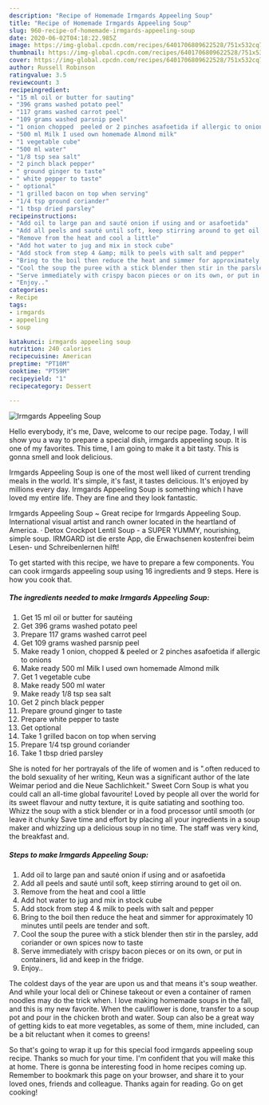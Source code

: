 ```yaml
---
description: "Recipe of Homemade Irmgards Appeeling Soup"
title: "Recipe of Homemade Irmgards Appeeling Soup"
slug: 960-recipe-of-homemade-irmgards-appeeling-soup
date: 2020-06-02T04:18:22.985Z
image: https://img-global.cpcdn.com/recipes/6401706809622528/751x532cq70/irmgards-appeeling-soup-recipe-main-photo.jpg
thumbnail: https://img-global.cpcdn.com/recipes/6401706809622528/751x532cq70/irmgards-appeeling-soup-recipe-main-photo.jpg
cover: https://img-global.cpcdn.com/recipes/6401706809622528/751x532cq70/irmgards-appeeling-soup-recipe-main-photo.jpg
author: Russell Robinson
ratingvalue: 3.5
reviewcount: 3
recipeingredient:
- "15 ml oil or butter for sauting"
- "396 grams washed potato peel"
- "117 grams washed carrot peel"
- "109 grams washed parsnip peel"
- "1 onion chopped  peeled or 2 pinches asafoetida if allergic to onions"
- "500 ml Milk I used own homemade Almond milk"
- "1 vegetable cube"
- "500 ml water"
- "1/8 tsp sea salt"
- "2 pinch black pepper"
- " ground ginger to taste"
- " white pepper to taste"
- " optional"
- "1 grilled bacon on top when serving"
- "1/4 tsp ground coriander"
- "1 tbsp dried parsley"
recipeinstructions:
- "Add oil to large pan and sauté onion if using and or asafoetida"
- "Add all peels and sauté until soft, keep stirring around to get oil on."
- "Remove from the heat and cool a little"
- "Add hot water to jug and mix in stock cube"
- "Add stock from step 4 &amp; milk to peels with salt and pepper"
- "Bring to the boil then reduce the heat and simmer for approximately 10 minutes until peels are tender and soft."
- "Cool the soup the puree with a stick blender then stir in the parsley, add coriander or own spices now to taste"
- "Serve immediately with crispy bacon pieces or on its own, or put in containers, lid and keep in the fridge."
- "Enjoy.."
categories:
- Recipe
tags:
- irmgards
- appeeling
- soup

katakunci: irmgards appeeling soup 
nutrition: 240 calories
recipecuisine: American
preptime: "PT10M"
cooktime: "PT59M"
recipeyield: "1"
recipecategory: Dessert

---
```



![Irmgards Appeeling Soup](https://img-global.cpcdn.com/recipes/6401706809622528/751x532cq70/irmgards-appeeling-soup-recipe-main-photo.jpg)

Hello everybody, it's me, Dave, welcome to our recipe page. Today, I will show you a way to prepare a special dish, irmgards appeeling soup. It is one of my favorites. This time, I am going to make it a bit tasty. This is gonna smell and look delicious.

Irmgards Appeeling Soup is one of the most well liked of current trending meals in the world. It's simple, it's fast, it tastes delicious. It's enjoyed by millions every day. Irmgards Appeeling Soup is something which I have loved my entire life. They are fine and they look fantastic.

Irmgards Appeeling Soup ~ Great recipe for Irmgards Appeeling Soup. International visual artist and ranch owner located in the heartland of America. · Detox Crockpot Lentil Soup - a SUPER YUMMY, nourishing, simple soup. IRMGARD ist die erste App, die Erwachsenen kostenfrei beim Lesen- und Schreibenlernen hilft!


To get started with this recipe, we have to prepare a few components. You can cook irmgards appeeling soup using 16 ingredients and 9 steps. Here is how you cook that.

<!--inarticleads1-->

##### The ingredients needed to make Irmgards Appeeling Soup:

1. Get 15 ml oil or butter for sautéing
1. Get 396 grams washed potato peel
1. Prepare 117 grams washed carrot peel
1. Get 109 grams washed parsnip peel
1. Make ready 1 onion, chopped &amp; peeled or 2 pinches asafoetida if allergic to onions
1. Make ready 500 ml Milk I used own homemade Almond milk
1. Get 1 vegetable cube
1. Make ready 500 ml water
1. Make ready 1/8 tsp sea salt
1. Get 2 pinch black pepper
1. Prepare  ground ginger to taste
1. Prepare  white pepper to taste
1. Get  optional
1. Take 1 grilled bacon on top when serving
1. Prepare 1/4 tsp ground coriander
1. Take 1 tbsp dried parsley


She is noted for her portrayals of the life of women and is &#34;.often reduced to the bold sexuality of her writing, Keun was a significant author of the late Weimar period and die Neue Sachlichkeit.&#34; Sweet Corn Soup is what you could call an all-time global favourite! Loved by people all over the world for its sweet flavour and nutty texture, it is quite satiating and soothing too. Whizz the soup with a stick blender or in a food processor until smooth (or leave it chunky Save time and effort by placing all your ingredients in a soup maker and whizzing up a delicious soup in no time. The staff was very kind, the breakfast and. 

<!--inarticleads2-->

##### Steps to make Irmgards Appeeling Soup:

1. Add oil to large pan and sauté onion if using and or asafoetida
1. Add all peels and sauté until soft, keep stirring around to get oil on.
1. Remove from the heat and cool a little
1. Add hot water to jug and mix in stock cube
1. Add stock from step 4 &amp; milk to peels with salt and pepper
1. Bring to the boil then reduce the heat and simmer for approximately 10 minutes until peels are tender and soft.
1. Cool the soup the puree with a stick blender then stir in the parsley, add coriander or own spices now to taste
1. Serve immediately with crispy bacon pieces or on its own, or put in containers, lid and keep in the fridge.
1. Enjoy..


The coldest days of the year are upon us and that means it&#39;s soup weather. And while your local deli or Chinese takeout or even a container of ramen noodles may do the trick when. I love making homemade soups in the fall, and this is my new favorite. When the cauliflower is done, transfer to a soup pot and pour in the chicken broth and water. Soup can also be a great way of getting kids to eat more vegetables, as some of them, mine included, can be a bit reluctant when it comes to greens! 

So that's going to wrap it up for this special food irmgards appeeling soup recipe. Thanks so much for your time. I'm confident that you will make this at home. There is gonna be interesting food in home recipes coming up. Remember to bookmark this page on your browser, and share it to your loved ones, friends and colleague. Thanks again for reading. Go on get cooking!
